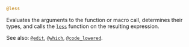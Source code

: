 ```julia
@less
```

Evaluates the arguments to the function or macro call, determines their types, and calls the [`less`](@ref) function on the resulting expression.

See also: [`@edit`](@ref), [`@which`](@ref), [`@code_lowered`](@ref).
